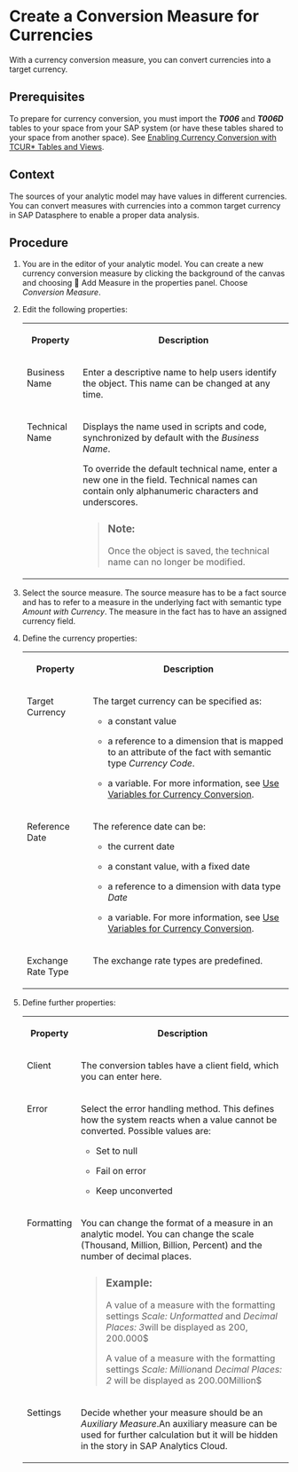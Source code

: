 <!-- loioec00efb338f3421a87dab4006d7ce6c8 -->

<link rel="stylesheet" type="text/css" href="../css/sap-icons.css"/>

# Create a Conversion Measure for Currencies

With a currency conversion measure, you can convert currencies into a target currency.



<a name="loioec00efb338f3421a87dab4006d7ce6c8__prereq_nqr_5rf_mxb"/>

## Prerequisites

To prepare for currency conversion, you must import the ***T006*** and ***T006D*** tables to your space from your SAP system \(or have these tables shared to your space from another space\). See [Enabling Currency Conversion with TCUR\* Tables and Views](enabling-currency-conversion-with-tcur-tables-and-views-b462239.md).



<a name="loioec00efb338f3421a87dab4006d7ce6c8__context_ihx_ndq_kfc"/>

## Context

The sources of your analytic model may have values in different currencies. You can convert measures with currencies into a common target currency in SAP Datasphere to enable a proper data analysis.



## Procedure

1.  You are in the editor of your analytic model. You can create a new currency conversion measure by clicking the background of the canvas and choosing <span class="FPA-icons-V3"></span> Add Measure in the properties panel. Choose *Conversion Measure*.

2.  Edit the following properties:


    <table>
    <tr>
    <th valign="top">

    Property
    
    </th>
    <th valign="top">

    Description
    
    </th>
    </tr>
    <tr>
    <td valign="top">
    
    Business Name
    
    </td>
    <td valign="top">
    
    Enter a descriptive name to help users identify the object. This name can be changed at any time.
    
    </td>
    </tr>
    <tr>
    <td valign="top">
    
    Technical Name
    
    </td>
    <td valign="top">
    
    Displays the name used in scripts and code, synchronized by default with the *Business Name*.

    To override the default technical name, enter a new one in the field. Technical names can contain only alphanumeric characters and underscores.

    > ### Note:  
    > Once the object is saved, the technical name can no longer be modified.


    
    </td>
    </tr>
    </table>
    
3.  Select the source measure. The source measure has to be a fact source and has to refer to a measure in the underlying fact with semantic type *Amount with Currency*. The measure in the fact has to have an assigned currency field.

4.  Define the currency properties:


    <table>
    <tr>
    <th valign="top">

    Property
    
    </th>
    <th valign="top">

    Description
    
    </th>
    </tr>
    <tr>
    <td valign="top">
    
    Target Currency
    
    </td>
    <td valign="top">
    
    The target currency can be specified as:

    -   a constant value

    -   a reference to a dimension that is mapped to an attribute of the fact with semantic type *Currency Code*.

    -   a variable. For more information, see [Use Variables for Currency Conversion](use-variables-for-currency-conversion-0379a7c.md).


    
    </td>
    </tr>
    <tr>
    <td valign="top">
    
    Reference Date
    
    </td>
    <td valign="top">
    
    The reference date can be:

    -   the current date
    -   a constant value, with a fixed date

    -   a reference to a dimension with data type *Date*
    -   a variable. For more information, see [Use Variables for Currency Conversion](use-variables-for-currency-conversion-0379a7c.md).


    
    </td>
    </tr>
    <tr>
    <td valign="top">
    
    Exchange Rate Type
    
    </td>
    <td valign="top">
    
    The exchange rate types are predefined.
    
    </td>
    </tr>
    </table>
    
5.  Define further properties:


    <table>
    <tr>
    <th valign="top">

    Property
    
    </th>
    <th valign="top">

    Description
    
    </th>
    </tr>
    <tr>
    <td valign="top">
    
    Client
    
    </td>
    <td valign="top">
    
    The conversion tables have a client field, which you can enter here.
    
    </td>
    </tr>
    <tr>
    <td valign="top">
    
    Error
    
    </td>
    <td valign="top">
    
    Select the error handling method. This defines how the system reacts when a value cannot be converted. Possible values are:

    -   Set to null

    -   Fail on error

    -   Keep unconverted



    
    </td>
    </tr>
    <tr>
    <td valign="top">
    
    Formatting
    
    </td>
    <td valign="top">
    
    You can change the format of a measure in an analytic model. You can change the scale \(Thousand, Million, Billion, Percent\) and the number of decimal places.

    > ### Example:  
    > A value of a measure with the formatting settings *Scale: Unformatted* and *Decimal Places: 3*will be displayed as 200, 200.000$
    > 
    > A value of a measure with the formatting settings *Scale: Million*and *Decimal Places: 2* will be displayed as 200.00Million$


    
    </td>
    </tr>
    <tr>
    <td valign="top">
    
    Settings
    
    </td>
    <td valign="top">
    
    Decide whether your measure should be an *Auxiliary Measure*.An auxiliary measure can be used for further calculation but it will be hidden in the story in SAP Analytics Cloud.
    
    </td>
    </tr>
    </table>
    

